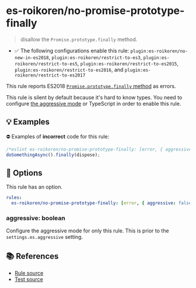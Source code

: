 # es-roikoren/no-promise-prototype-finally
> disallow the `Promise.prototype.finally` method.

- ✅ The following configurations enable this rule: `plugin:es-roikoren/no-new-in-es2018`, `plugin:es-roikoren/restrict-to-es3`, `plugin:es-roikoren/restrict-to-es5`, `plugin:es-roikoren/restrict-to-es2015`, `plugin:es-roikoren/restrict-to-es2016`, and `plugin:es-roikoren/restrict-to-es2017`

This rule reports ES2018 [`Promise.prototype.finally` method](https://github.com/tc39/proposal-promise-finally) as errors.

This rule is silent by default because it's hard to know types. You need to configure [the aggressive mode](../#the-aggressive-mode) or TypeScript in order to enable this rule.

## 💡 Examples

⛔ Examples of **incorrect** code for this rule:

```js
/*eslint es-roikoren/no-promise-prototype-finally: [error, { aggressive: true }] */
doSomethingAsync().finally(dispose);
```

## 🔧 Options

This rule has an option.

```yml
rules:
  es-roikoren/no-promise-prototype-finally: [error, { aggressive: false }]
```

### aggressive: boolean

Configure the aggressive mode for only this rule.
This is prior to the `settings.es.aggressive` setting.

## 📚 References

- [Rule source](https://github.com/roikoren755/eslint-plugin-es/blob/v2.0.5/src/rules/no-promise-prototype-finally.ts)
- [Test source](https://github.com/roikoren755/eslint-plugin-es/blob/v2.0.5/tests/src/rules/no-promise-prototype-finally.ts)
